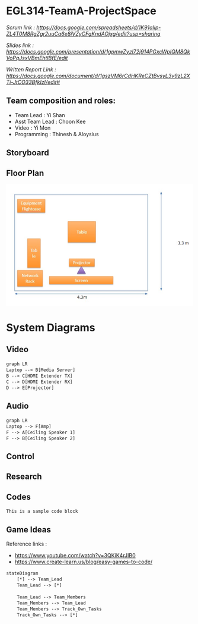 # EGL314-TeamA-ProjectSpace
*Scrum link : https://docs.google.com/spreadsheets/d/1K91aIip-ZL4T0M8RgZgr2uuCa6e8iVZyCFgKndAOjxg/edit?usp=sharing*

*Slides link : https://docs.google.com/presentation/d/1gpmwZyzl72j914PGxcWpIQM8QkVoPqJsxVBmEhtlBfE/edit*

*Written Report Link : https://docs.google.com/document/d/1gszVM6rCdHKReCZtBvsyL3v9zL2XTi-JtCO33BfkIzI/edit#*

## Team composition and roles:
- Team Lead : Yi Shan
- Asst Team Lead : Choon Kee
- Video : Yi Mon
- Programming : Thinesh & Aloysius
## Storyboard

## Floor Plan
![Floorplan](imgs\floorplan.jpg)

# System Diagrams
## Video
```mermaid
graph LR
Laptop --> B[Media Server]
B --> C[HDMI Extender TX]
C --> D[HDMI Extender RX]
D --> E[Projector]
```
## Audio
```mermaid
graph LR
Laptop --> F[Amp]
F --> A[Ceiling Speaker 1]
F --> B[Ceiling Speaker 2]
```
## Control

## Research 

## Codes
```
This is a sample code block

```
## Game Ideas
Reference links : 
- https://www.youtube.com/watch?v=3QKiK4rJIB0
- https://www.create-learn.us/blog/easy-games-to-code/

```mermaid
stateDiagram
    [*] --> Team_Lead
    Team_Lead --> [*]

    Team_Lead --> Team_Members
    Team_Members --> Team_Lead
    Team_Members --> Track_Own_Tasks
    Track_Own_Tasks --> [*]
```
